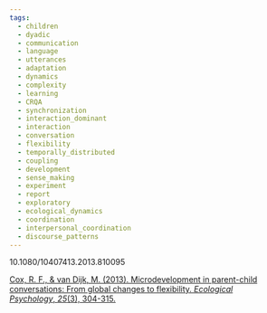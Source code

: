 ```yaml
---
tags:
  - children
  - dyadic
  - communication
  - language
  - utterances
  - adaptation
  - dynamics
  - complexity
  - learning
  - CRQA
  - synchronization
  - interaction_dominant
  - interaction
  - conversation
  - flexibility
  - temporally_distributed
  - coupling
  - development
  - sense_making
  - experiment
  - report
  - exploratory
  - ecological_dynamics
  - coordination
  - interpersonal_coordination
  - discourse_patterns
---
```

10.1080/10407413.2013.810095

[Cox, R. F., & van Dijk, M. (2013). Microdevelopment in parent-child conversations: From global changes to flexibility. _Ecological Psychology_, _25_(3), 304-315.](https://www.researchgate.net/profile/Ralf-Cox/publication/271753535_Microdevelopment_in_Parent-Child_Conversations_From_Global_Changes_to_Flexibility/links/565a0b6d08ae4988a7b96839/Microdevelopment-in-Parent-Child-Conversations-From-Global-Changes-to-Flexibility.pdf?_sg%5B0%5D=started_experiment_milestone&origin=journalDetail)